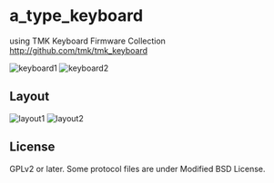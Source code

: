 # a_type_keyboard
using TMK Keyboard Firmware Collection <http://github.com/tmk/tmk_keyboard>

![keyboard1](https://github.com/daisuko/a_type_keyboard/blob/master/keyboard_1.JPG)
![keyboard2](https://github.com/daisuko/a_type_keyboard/blob/master/keyboard_2.JPG)

## Layout
![layout1](https://github.com/daisuko/a_type_keyboard/blob/master/keyboard-layout_1.png)
![layout2](https://github.com/daisuko/a_type_keyboard/blob/master/keyboard-layout_2.png)

## License
GPLv2 or later. Some protocol files are under Modified BSD License.
